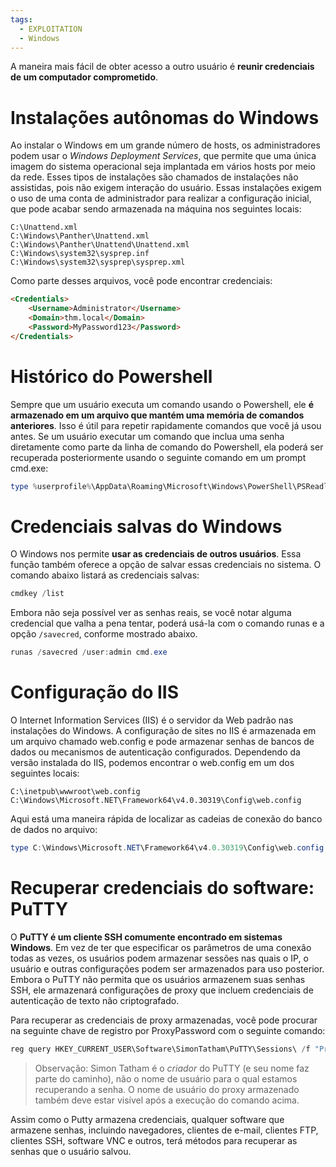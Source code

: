 ```yaml
---
tags:
  - EXPLOITATION
  - Windows
---
```

A maneira mais fácil de obter acesso a outro usuário é **reunir credenciais de um computador comprometido**. 

# Instalações autônomas do Windows

Ao instalar o Windows em um grande número de hosts, os administradores podem usar o *Windows Deployment Services*, que permite que uma única imagem do sistema operacional seja implantada em vários hosts por meio da rede. Esses tipos de instalações são chamados de instalações não assistidas, pois não exigem interação do usuário. Essas instalações exigem o uso de uma conta de administrador para realizar a configuração inicial, que pode acabar sendo armazenada na máquina nos seguintes locais:

    C:\Unattend.xml
    C:\Windows\Panther\Unattend.xml
    C:\Windows\Panther\Unattend\Unattend.xml
    C:\Windows\system32\sysprep.inf
    C:\Windows\system32\sysprep\sysprep.xml

Como parte desses arquivos, você pode encontrar credenciais:

```html
<Credentials>
    <Username>Administrator</Username>
    <Domain>thm.local</Domain>
    <Password>MyPassword123</Password>
</Credentials>
```

# Histórico do Powershell

Sempre que um usuário executa um comando usando o Powershell, ele **é armazenado em um arquivo que mantém uma memória de comandos anteriores**. Isso é útil para repetir rapidamente comandos que você já usou antes. Se um usuário executar um comando que inclua uma senha diretamente como parte da linha de comando do Powershell, ela poderá ser recuperada posteriormente usando o seguinte comando em um prompt cmd.exe:

```powershell
type %userprofile%\AppData\Roaming\Microsoft\Windows\PowerShell\PSReadline\ConsoleHost_history.txt
```

# Credenciais salvas do Windows

O Windows nos permite **usar as credenciais de outros usuários**. Essa função também oferece a opção de salvar essas credenciais no sistema. O comando abaixo listará as credenciais salvas:

```powershell
cmdkey /list
```

Embora não seja possível ver as senhas reais, se você notar alguma credencial que valha a pena tentar, poderá usá-la com o comando runas e a opção `/savecred`, conforme mostrado abaixo.

```powershell
runas /savecred /user:admin cmd.exe
```

# Configuração do IIS

O Internet Information Services (IIS) é o servidor da Web padrão nas instalações do Windows. A configuração de sites no IIS é armazenada em um arquivo chamado web.config e pode armazenar senhas de bancos de dados ou mecanismos de autenticação configurados. Dependendo da versão instalada do IIS, podemos encontrar o web.config em um dos seguintes locais:

    C:\inetpub\wwwroot\web.config
    C:\Windows\Microsoft.NET\Framework64\v4.0.30319\Config\web.config

Aqui está uma maneira rápida de localizar as cadeias de conexão do banco de dados no arquivo:

```powershell
type C:\Windows\Microsoft.NET\Framework64\v4.0.30319\Config\web.config | findstr connectionString
```

# Recuperar credenciais do software: PuTTY

O **PuTTY é um cliente SSH comumente encontrado em sistemas Windows**. Em vez de ter que especificar os parâmetros de uma conexão todas as vezes, os usuários podem armazenar sessões nas quais o IP, o usuário e outras configurações podem ser armazenados para uso posterior. Embora o PuTTY não permita que os usuários armazenem suas senhas SSH, ele armazenará configurações de proxy que incluem credenciais de autenticação de texto não criptografado.

Para recuperar as credenciais de proxy armazenadas, você pode procurar na seguinte chave de registro por ProxyPassword com o seguinte comando:

```powershell
reg query HKEY_CURRENT_USER\Software\SimonTatham\PuTTY\Sessions\ /f "Proxy" /s
```

>Observação: Simon Tatham é o *criador* do PuTTY (e seu nome faz parte do caminho), não o nome de usuário para o qual estamos recuperando a senha. O nome de usuário do proxy armazenado também deve estar visível após a execução do comando acima.

Assim como o Putty armazena credenciais, qualquer software que armazene senhas, incluindo navegadores, clientes de e-mail, clientes FTP, clientes SSH, software VNC e outros, terá métodos para recuperar as senhas que o usuário salvou.